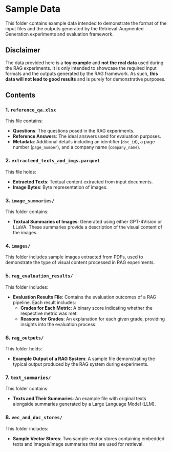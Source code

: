# Sample Data

This folder contains example data intended to demonstrate the format of the input files and the outputs generated by the Retrieval-Augmented Generation experiments and evaluation framework.

## Disclaimer
The data provided here is a **toy example** and **not the real data** used during the RAG experiments. It is only intended to showcase the required input formats and the outputs generated by the RAG framework. As such, **this data will not lead to good results** and is purely for demonstrative purposes.

## Contents

### 1. `reference_qa.xlsx`
This file contains:
- **Questions**: The questions posed in the RAG experiments.
- **Reference Answers**: The ideal answers used for evaluation purposes.
- **Metadata**: Additional details including an identifier (`doc_id`), a page number (`page_number`), and a company name (`company_name`).

### 2. `extracteed_texts_and_imgs.parquet`
This file holds:
- **Extracted Texts**: Textual content extracted from input documents.
- **Image Bytes**: Byte representation of images.

### 3. `image_summaries/`
This folder contains:
- **Textual Summaries of Images**: Generated using either GPT-4Vision or LLaVA. These summaries provide a description of the visual content of the images.

### 4. `images/`
This folder includes sample images extracted from PDFs, used to demonstrate the type of visual content processed in RAG experiments.

### 5. `rag_evaluation_results/`
This folder includes:
- **Evaluation Results File**: Contains the evaluation outcomes of a RAG pipeline. Each result includes:
  - **Grades for Each Metric**: A binary score indicating whether the respective metric was met.
  - **Reasons for Grades**: An explanation for each given grade, providing insights into the evaluation process.

### 6. `rag_outputs/`
This folder holds:
- **Example Output of a RAG System**: A sample file demonstrating the typical output produced by the RAG system during experiments.

### 7. `text_summaries/`
This folder contains:
- **Texts and Their Summaries**: An example file with original texts alongside summaries generated by a Large Language Model (LLM).

### 8. `vec_and_doc_stores/`
This folder includes:
- **Sample Vector Stores**: Two sample vector stores containing embedded texts and images/image summaries that are used for retrieval.